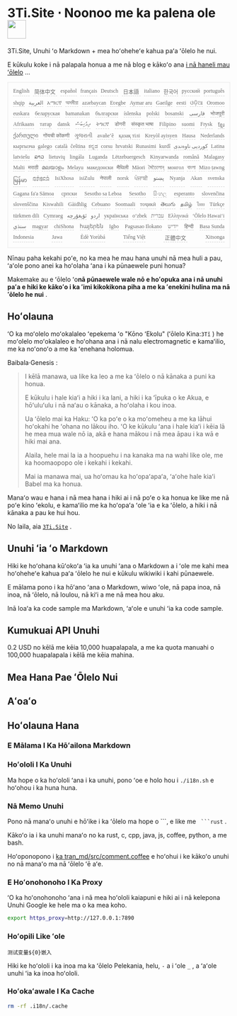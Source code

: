 <h1 style="justify-content:space-between">3Ti.Site ⋅ Noonoo me ka palena ole <img src="//i-01.eu.org/3Ti/logo.svg" style="user-select:none;margin-top:-1px;width:42px"></h1>

3Ti.Site, Unuhi ʻo Markdown + mea hoʻoheheʻe kahua paʻa ʻōlelo he nui.

E kūkulu koke i nā palapala honua a me nā blog e kākoʻo ana [i nā haneli mau ʻōlelo](https://github.com/i18n-site/node/blob/main/lang/src/index.js) ...

<pre class="langli" style="display:flex;flex-wrap:wrap;background:transparent;border:1px solid #eee;font-size:12px;box-shadow:0 0 3px inset #eee;padding:12px 5px 4px 12px;justify-content:space-between;"><style>pre.langli i{font-weight:300;font-family:s;margin-right:7px;margin-bottom:8px;font-style:normal;color:#666;border-bottom:1px dashed #ccc;}</style><i>English</i><i> 简体中文 </i><i>español</i><i>français</i><i>Deutsch</i><i> 日本語 </i><i>italiano</i><i>한국어</i><i>русский</i><i>português</i><i>shqip</i><i>‫العربية‬</i><i>አማርኛ</i><i>অসমীয়া</i><i>azərbaycan</i><i>Eʋegbe</i><i>Aymar aru</i><i>Gaeilge</i><i>eesti</i><i>ଓଡ଼ିଆ</i><i>Oromoo</i><i>euskara</i><i>беларуская</i><i>bamanakan</i><i>български</i><i>íslenska</i><i>polski</i><i>bosanski</i><i>‫فارسی‬</i><i>भोजपुरी</i><i>Afrikaans</i><i>татар</i><i>dansk</i><i>‫ދިވެހިބަސް‬</i><i>ትግርኛ</i><i>डोगरी</i><i>संस्कृत भाषा</i><i>Filipino</i><i>suomi</i><i>Frysk</i><i>ខ្មែរ</i><i>ქართული</i><i>गोंयची कोंकणी</i><i>ગુજરાતી</i><i>avañe’ẽ</i><i>қазақ тілі</i><i>Kreyòl ayisyen</i><i>Hausa</i><i>Nederlands</i><i>кыргызча</i><i>galego</i><i>català</i><i>čeština</i><i>ಕನ್ನಡ</i><i>corsu</i><i>hrvatski</i><i>Runasimi</i><i>kurdî</i><i>‫کوردیی ناوەندی‬</i><i>Latina</i><i>latviešu</i><i>ລາວ</i><i>lietuvių</i><i>lingála</i><i>Luganda</i><i>Lëtzebuergesch</i><i>Kinyarwanda</i><i>română</i><i>Malagasy</i><i>Malti</i><i>मराठी</i><i>മലയാളം</i><i>Melayu</i><i>македонски</i><i>मैथिली</i><i>Māori</i><i>মৈতৈলোন্</i><i>монгол</i><i>বাংলা</i><i>Mizo ṭawng</i><i>မြန်မာ</i><i>𞄀𞄄𞄰𞄩𞄍𞄜𞄰</i><i>IsiXhosa</i><i>isiZulu</i><i>नेपाली</i><i>norsk</i><i>ਪੰਜਾਬੀ</i><i>‫پښتو‬</i><i>Nyanja</i><i>Akan</i><i>svenska</i><i>Gagana fa'a Sāmoa</i><i>српски</i><i>Sesotho sa Leboa</i><i>Sesotho</i><i>සිංහල</i><i>esperanto</i><i>slovenčina</i><i>slovenščina</i><i>Kiswahili</i><i>Gàidhlig</i><i>Cebuano</i><i>Soomaali</i><i>тоҷикӣ</i><i>తెలుగు</i><i>தமிழ்</i><i>ไทย</i><i>Türkçe</i><i>türkmen dili</i><i>Cymraeg</i><i>‫ئۇيغۇرچە‬</i><i>‫اردو‬</i><i>українська</i><i>o‘zbek</i><i>‫עברית‬</i><i>Ελληνικά</i><i>ʻŌlelo Hawaiʻi</i><i>‫سنڌي‬</i><i>magyar</i><i>chiShona</i><i>հայերեն</i><i>Igbo</i><i>Pagsasao Ilokano</i><i>‫ייִדיש‬</i><i>हिन्दी</i><i>Basa Sunda</i><i>Indonesia</i><i>Jawa</i><i>Èdè Yorùbá</i><i>Tiếng Việt</i><i> 正體中文 </i><i>Xitsonga</i></pre>

Nīnau paha kekahi poʻe, no ka mea he mau hana unuhi nā mea huli a pau, ʻaʻole pono anei ka hoʻolaha ʻana i ka pūnaewele puni honua?

Makemake au e ʻōlelo ʻo**nā pūnaewele wale nō e hoʻopuka ana i nā unuhi paʻa e hiki ke kākoʻo i ka ʻimi kikokikona piha a me ka ʻenekini hulina ma nā ʻōlelo he nui** .

## Hoʻolauna

ʻO ka moʻolelo moʻokalaleo ʻepekema ʻo &quot;Kōno ʻEkolu&quot; (ʻōlelo Kina:`3Tǐ` ) he moʻolelo moʻokalaleo e hoʻohana ana i nā nalu electromagnetic e kamaʻilio, me ka noʻonoʻo a me ka ʻenehana holomua.

Baibala·Genesis :

> I kēlā manawa, ua like ka leo a me ka ʻōlelo o nā kānaka a puni ka honua.
>
> E kūkulu i hale kiaʻi a hiki i ka lani, a hiki i ka ʻīpuka o ke Akua, e hōʻuluʻulu i nā naʻau o kānaka, a hoʻolaha i kou inoa.
>
> Ua ʻōlelo mai ka Haku: ʻO ka poʻe o ka moʻomeheu a me ka lāhui hoʻokahi he ʻohana no lākou iho. ʻO ke kūkulu ʻana i hale kiaʻi i kēia lā he mea mua wale nō ia, akā e hana mākou i nā mea āpau i ka wā e hiki mai ana.
>
> Alaila, hele mai la ia a hoopuehu i na kanaka ma na wahi like ole, me ka hoomaopopo ole i kekahi i kekahi.
>
> Mai ia manawa mai, ua hoʻomau ka hoʻopaʻapaʻa, ʻaʻohe hale kiaʻi Babel ma ka honua.

Manaʻo wau e hana i nā mea hana i hiki ai i nā poʻe o ka honua ke like me nā poʻe kino ʻekolu, e kamaʻilio me ka hoʻopaʻa ʻole ʻia e ka ʻōlelo, a hiki i nā kānaka a pau ke hui hou.

No laila, aia [`3Ti.Site`](//3Ti.Site) .

## Unuhi ʻia ʻo Markdown

Hiki ke hoʻohana kūʻokoʻa ʻia ka unuhi ʻana o Markdown a i ʻole me kahi mea hoʻoheheʻe kahua paʻa ʻōlelo he nui e kūkulu wikiwiki i kahi pūnaewele.

E mālama pono i ka hōʻano ʻana o Markdown, wiwo ʻole, nā papa inoa, nā inoa, nā ʻōlelo, nā loulou, nā kiʻi a me nā mea hou aku.

Inā loaʻa ka code sample ma Markdown, ʻaʻole e unuhi ʻia ka code sample.

## Kumukuai API Unuhi

0.2 USD no kēlā me kēia 10,000 huapalapala, a me ka quota manuahi o 100,000 huapalapala i kēlā me kēia mahina.

## Mea Hana Pae ʻŌlelo Nui

## Aʻoaʻo

## Hoʻolauna Hana

### E Mālama I Ka Hōʻailona Markdown

### Hoʻololi I Ka Unuhi

Ma hope o ka hoʻololi ʻana i ka unuhi, pono ʻoe e holo hou i `./i18n.sh` e hoʻohou i ka huna huna.

### Nā Memo Unuhi

Pono nā manaʻo unuhi e hōʻike i ka ʻōlelo ma hope o \```, e like me ` ```rust` .

Kākoʻo ia i ka unuhi manaʻo no ka rust, c, cpp, java, js, coffee, python, a me bash.

Hoʻoponopono i [ka tran_md/src/comment.coffee](https://github.com/i18n-site/node/blob/main/tran_md/src/comment.coffee) e hoʻohui i ke kākoʻo unuhi no nā manaʻo ma nā ʻōlelo ʻē aʻe.

### E Hoʻonohonoho I Ka Proxy

ʻO ka hoʻonohonoho ʻana i nā mea hoʻololi kaiapuni e hiki ai i nā kelepona Unuhi Google ke hele ma o ka mea koho.

```bash
export https_proxy=http://127.0.0.1:7890
```

### Hoʻopili Like ʻole

```
测试变量${0}嵌入
```

Hiki ke hoʻololi i ka inoa ma ka ʻōlelo Pelekania, helu, `-` a i ʻole `_` , a ʻaʻole unuhi ʻia ka inoa hoʻololi.

### Hoʻokaʻawale I Ka Cache

```bash
rm -rf .i18n/.cache
```
